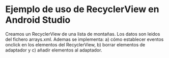 # Ejemplo de uso de RecyclerView en Android Studio
Creamos un RecyclerView de una lista de montañas. Los datos son leidos del fichero arrays.xml. Ademas se implementa: a) cómo establecer eventos onclick en los elementos del RecyclerView, b) borrar elementos de adaptador y c) añadir elementos al adaptador. 
